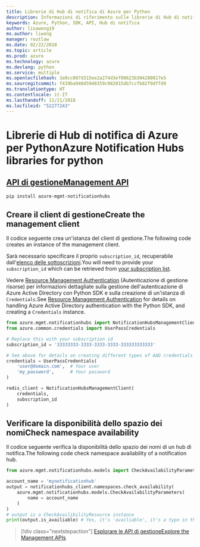 ```yaml
---
title: Librerie di Hub di notifica di Azure per Python
description: Informazioni di riferimento sulle librerie di Hub di notifica di Azure per Python
keywords: Azure, Python, SDK, API, Hub di notifica
author: lisawong19
ms.author: liwong
manager: routlaw
ms.date: 02/22/2018
ms.topic: article
ms.prod: azure
ms.technology: azure
ms.devlang: python
ms.service: multiple
ms.openlocfilehash: 3a9cc087d315ee2a274d3ef00623b304280017e5
ms.sourcegitcommit: f439ba940d5940359c982015db7ccfb82f9dffd9
ms.translationtype: HT
ms.contentlocale: it-IT
ms.lasthandoff: 11/21/2018
ms.locfileid: "52277243"
---
```

# <a name="azure-notification-hubs-libraries-for-python"></a><span data-ttu-id="7da32-104">Librerie di Hub di notifica di Azure per Python</span><span class="sxs-lookup"><span data-stu-id="7da32-104">Azure Notification Hubs libraries for python</span></span>

## <a name="management-apipythonapioverviewazurenotificationhubsmanagement"></a>[<span data-ttu-id="7da32-105">API di gestione</span><span class="sxs-lookup"><span data-stu-id="7da32-105">Management API</span></span>](/python/api/overview/azure/notificationhubs/management)

```bash
pip install azure-mgmt-notificationhubs
```

## <a name="create-the-management-client"></a><span data-ttu-id="7da32-106">Creare il client di gestione</span><span class="sxs-lookup"><span data-stu-id="7da32-106">Create the management client</span></span>

<span data-ttu-id="7da32-107">Il codice seguente crea un'istanza del client di gestione.</span><span class="sxs-lookup"><span data-stu-id="7da32-107">The following code creates an instance of the management client.</span></span>

<span data-ttu-id="7da32-108">Sarà necessario specificare il proprio ``subscription_id``, recuperabile dall'[elenco delle sottoscrizioni](https://manage.windowsazure.com/#Workspaces/AdminTasks/SubscriptionMapping).</span><span class="sxs-lookup"><span data-stu-id="7da32-108">You will need to provide your ``subscription_id`` which can be retrieved from [your subscription list](https://manage.windowsazure.com/#Workspaces/AdminTasks/SubscriptionMapping).</span></span>

<span data-ttu-id="7da32-109">Vedere [Resource Management Authentication](/python/azure/python-sdk-azure-authenticate) (Autenticazione di gestione risorse) per informazioni dettagliate sulla gestione dell'autenticazione di Azure Active Directory con Python SDK e sulla creazione di un'istanza di ``Credentials``.</span><span class="sxs-lookup"><span data-stu-id="7da32-109">See [Resource Management Authentication](/python/azure/python-sdk-azure-authenticate) for details on handling Azure Active Directory authentication with the Python SDK, and creating a ``Credentials`` instance.</span></span>

```python
from azure.mgmt.notificationhubs import NotificationHubsManagementClient
from azure.common.credentials import UserPassCredentials

# Replace this with your subscription id
subscription_id = '33333333-3333-3333-3333-333333333333'

# See above for details on creating different types of AAD credentials
credentials = UserPassCredentials(
    'user@domain.com',  # Your user
    'my_password',      # Your password
)

redis_client = NotificationHubsManagementClient(
    credentials,
    subscription_id
)
```

## <a name="check-namespace-availability"></a><span data-ttu-id="7da32-110">Verificare la disponibilità dello spazio dei nomi</span><span class="sxs-lookup"><span data-stu-id="7da32-110">Check namespace availability</span></span>

<span data-ttu-id="7da32-111">Il codice seguente verifica la disponibilità dello spazio dei nomi di un hub di notifica.</span><span class="sxs-lookup"><span data-stu-id="7da32-111">The following code check namespace availability of a notification hub.</span></span>
```python
from azure.mgmt.notificationhubs.models import CheckAvailabilityParameters

account_name = 'mynotificationhub'
output = notificationhubs_client.namespaces.check_availability(
    azure.mgmt.notificationhubs.models.CheckAvailabilityParameters(
        name = account_name
    )
)
# output is a CheckAvailibilityResource instance
print(output.is_availiable) # Yes, it's 'availiable', it's a typo in the REST API
```

> [!div class="nextstepaction"]
> [<span data-ttu-id="7da32-112">Esplorare le API di gestione</span><span class="sxs-lookup"><span data-stu-id="7da32-112">Explore the Management APIs</span></span>](/python/api/overview/azure/notificationhubs/management)
